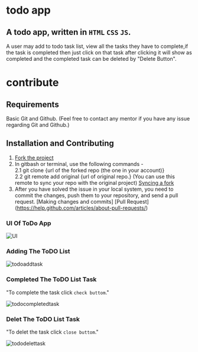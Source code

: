 # todo app

## A todo app, written in `HTML` `CSS` `JS`.

A user may add to todo task list, view all  the tasks they have to complete,if the task is completed then just click on that task after clicking it will show as completed and the completed task can be deleted by "Delete  Button".

# contribute
## Requirements
Basic Git and Github. (Feel free to contact any mentor if you have any issue regarding Git and Github.)

## Installation and Contributing

1. [Fork the project](https://github.com/SahuSumanta/LGMVIP---1.git)
2. In gitbash or terminal, use the following commands - <br>
   2.1 git clone {url of the forked repo (the one in your account)} <br>
   2.2 git remote add original {url of original repo.}
       (You can use this remote to sync your repo with the original project) [Syncing a fork](https://help.github.com/articles/syncing-a-fork/)
3. After you have solved the issue in your local system, you need to commit the changes, push them to your repository,
   and send a pull request.
   [Making changes and commits]
   [Pull Request] (https://help.github.com/articles/about-pull-requests/)
   
   

### UI Of ToDo App

![UI](https://user-images.githubusercontent.com/47220251/156972495-cdb6538f-dff4-4565-8d3e-8a3daa5e7ec4.png)


### Adding The ToDO List

![todoaddtask](https://user-images.githubusercontent.com/47220251/156972539-57ca4a96-6086-42dd-a5b5-64b1aa32635a.png)


### Completed The ToDO List Task

"To complete the task click `check buttom`."

![todocompletedtask](https://user-images.githubusercontent.com/47220251/156972594-163ef173-6150-4496-9f7a-b92a5fd7c3ea.png)


### Delet The ToDO List Task

"To delet the task click `close buttom`."

![tododelettask](https://user-images.githubusercontent.com/47220251/156972663-9b5d573b-4066-47bf-9a56-a02efd596429.png)



